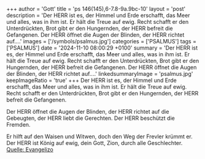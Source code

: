 +++
author = 'Gott'
title = 'ps 146(145),6-7.8-9a.9bc-10'
layout = 'post'
description = 'Der HERR ist es, der Himmel und Erde erschafft,  das Meer und alles, was in ihm ist.  Er hält die Treue auf ewig. Recht schafft er den Unterdrückten,  Brot gibt er den Hungernden,  der HERR befreit die Gefangenen.  Der HERR öffnet die Augen der Blinden,  der HERR richtet auf....'
images = ['/symbols/psalmus.jpg']
categories = ['PSALMUS']
tags = ['PSALMUS']
date = '2024-11-10 08:00:29 +0100'
summary = 'Der HERR ist es, der Himmel und Erde erschafft,  das Meer und alles, was in ihm ist.  Er hält die Treue auf ewig. Recht schafft er den Unterdrückten,  Brot gibt er den Hungernden,  der HERR befreit die Gefangenen.  Der HERR öffnet die Augen der Blinden,  der HERR richtet auf....'
linkedsummaryImage = 'psalmus.jpg'
keepImageRatio = 'true'
+++
Der HERR ist es, der Himmel und Erde erschafft, 
das Meer und alles, was in ihm ist. 
Er hält die Treue auf ewig.
Recht schafft er den Unterdrückten, 
Brot gibt er den Hungernden, 
der HERR befreit die Gefangenen.

Der HERR öffnet die Augen der Blinden, 
der HERR richtet auf die Gebeugten, 
der HERR liebt die Gerechten.<!--more-->
Der HERR beschützt die Fremden.

Er hilft auf den Waisen und Witwen,
doch den Weg der Frevler krümmt er.
Der HERR ist König auf ewig, 
dein Gott, Zion, durch alle Geschlechter.<br> [Quelle: Evangelizo](https://evangeliumtagfuertag.org/DE/gospel)
